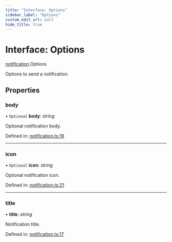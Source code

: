 ```yaml
---
title: "Interface: Options"
sidebar_label: "Options"
custom_edit_url: null
hide_title: true
---
```


# Interface: Options

[notification](../modules/notification.md).Options

Options to send a notification.

## Properties

### body

• `Optional` **body**: *string*

Optional notification body.

Defined in: [notification.ts:19](https://github.com/tauri-apps/tauri/blob/a68b4ee8/tooling/api/src/notification.ts#L19)

___

### icon

• `Optional` **icon**: *string*

Optional notification icon.

Defined in: [notification.ts:21](https://github.com/tauri-apps/tauri/blob/a68b4ee8/tooling/api/src/notification.ts#L21)

___

### title

• **title**: *string*

Notification title.

Defined in: [notification.ts:17](https://github.com/tauri-apps/tauri/blob/a68b4ee8/tooling/api/src/notification.ts#L17)
